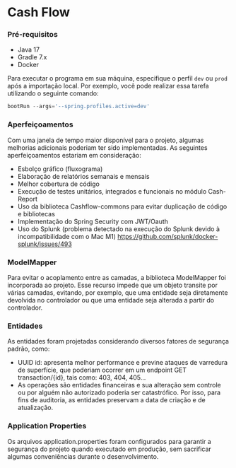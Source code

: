 # Cash Flow

### Pré-requisitos
- Java 17
- Gradle 7.x
- Docker

Para executar o programa em sua máquina, especifique o perfil `dev` ou `prod` após a importação local. Por exemplo, você pode realizar essa tarefa utilizando o seguinte comando:
```groovy
bootRun --args='--spring.profiles.active=dev'
```

### Aperfeiçoamentos
Com uma janela de tempo maior disponível para o projeto, algumas melhorias adicionais poderiam ter sido implementadas. As seguintes aperfeiçoamentos estariam em consideração:
- Esbolço gráfico (fluxograma)
- Elaboração de relatórios semanais e mensais
- Melhor cobertura de código
- Execução de testes unitários, integrados e funcionais no módulo Cash-Report
- Uso da biblioteca Cashflow-commons para evitar duplicação de código e bibliotecas
- Implementação do Spring Security com JWT/Oauth
- Uso do Splunk (problema detectado na execução do Splunk devido à incompatibilidade com o Mac M1) https://github.com/splunk/docker-splunk/issues/493

### ModelMapper
Para evitar o acoplamento entre as camadas, a biblioteca ModelMapper foi incorporada ao projeto. Esse recurso impede que um objeto transite por várias camadas, evitando, por exemplo, que uma entidade seja diretamente devolvida no controlador ou que uma entidade seja alterada a partir do controlador.

### Entidades

As entidades foram projetadas considerando diversos fatores de segurança padrão, como:
- UUID id: apresenta melhor performance e previne ataques de varredura de superfície, que poderiam ocorrer em um endpoint GET transaction/{id}, tais como: 403, 404, 405...
- As operações são entidades financeiras e sua alteração sem controle ou por alguém não autorizado poderia ser catastrófico. Por isso, para fins de auditoria, as entidades preservam a data de criação e de atualização.

### Application Properties
Os arquivos application.properties foram configurados para garantir a segurança do projeto quando executado em produção, sem sacrificar algumas conveniências durante o desenvolvimento.
